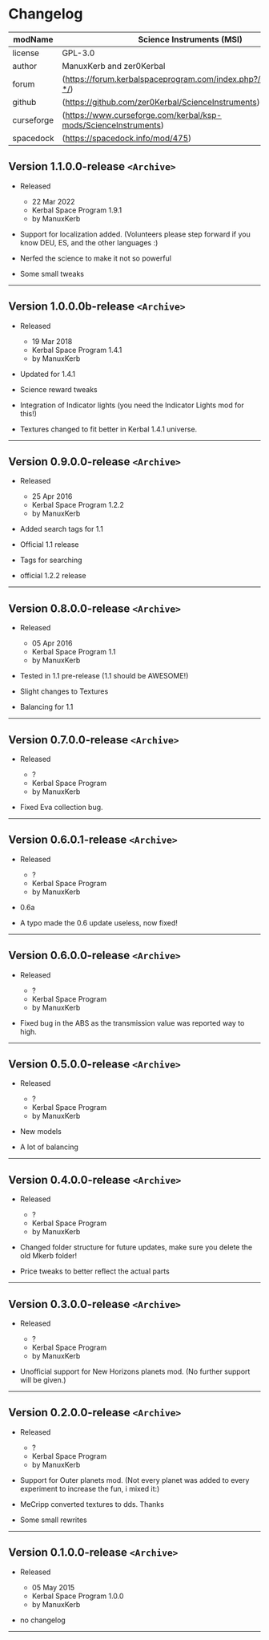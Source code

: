 # Changelog  
  
| modName    | Science Instruments (MSI)                                         |
| ---------- | ----------------------------------------------------------------- |
| license    | GPL-3.0                                                           |
| author     | ManuxKerb and zer0Kerbal                                          |
| forum      | (https://forum.kerbalspaceprogram.com/index.php?/topic/215791-*/) |
| github     | (https://github.com/zer0Kerbal/ScienceInstruments)                |
| curseforge | (https://www.curseforge.com/kerbal/ksp-mods/ScienceInstruments)   |
| spacedock  | (https://spacedock.info/mod/475)                                  |

## Version 1.1.0.0-release `<Archive>`

* Released
  * 22 Mar 2022
  * Kerbal Space Program 1.9.1
  * by ManuxKerb

* Support for localization added. (Volunteers please step forward if you know DEU, ES, and the other languages :)
* Nerfed the science to make it not so powerful
* Some small tweaks

---

## Version 1.0.0.0b-release `<Archive>`

* Released
  * 19 Mar 2018
  * Kerbal Space Program 1.4.1
  * by ManuxKerb

* Updated for 1.4.1
* Science reward tweaks
* Integration of Indicator lights (you need the Indicator Lights mod for this!)
* Textures changed to fit better in Kerbal 1.4.1 universe.

---

## Version 0.9.0.0-release `<Archive>`

* Released
  * 25 Apr 2016
  * Kerbal Space Program 1.2.2
  * by ManuxKerb

* Added search tags for 1.1
* Official 1.1 release
* Tags for searching
* official 1.2.2 release

---

## Version 0.8.0.0-release `<Archive>`

* Released
  * 05 Apr 2016
  * Kerbal Space Program 1.1
  * by ManuxKerb

* Tested in 1.1 pre-release (1.1 should be AWESOME!)
* Slight changes to Textures
* Balancing for 1.1

---

## Version 0.7.0.0-release `<Archive>`

* Released
  * ?
  * Kerbal Space Program
  * by ManuxKerb

* Fixed Eva collection bug.

---

## Version 0.6.0.1-release `<Archive>`

* Released
  * ?
  * Kerbal Space Program
  * by ManuxKerb

* 0.6a
* A typo made the 0.6 update useless, now fixed!

---

## Version 0.6.0.0-release `<Archive>`

* Released
  * ?
  * Kerbal Space Program
  * by ManuxKerb

* Fixed bug in the ABS as the transmission value was reported way to high.

---

## Version 0.5.0.0-release `<Archive>`

* Released
  * ?
  * Kerbal Space Program
  * by ManuxKerb

* New models
* A lot of balancing

---

## Version 0.4.0.0-release `<Archive>`

* Released
  * ?
  * Kerbal Space Program
  * by ManuxKerb

* Changed folder structure for future updates, make sure you delete the old Mkerb folder!
* Price tweaks to better reflect the actual parts

---

## Version 0.3.0.0-release `<Archive>`

* Released
  * ?
  * Kerbal Space Program
  * by ManuxKerb

* Unofficial support for New Horizons planets mod. (No further support will be given.)

---

## Version 0.2.0.0-release `<Archive>`

* Released
  * ?
  * Kerbal Space Program
  * by ManuxKerb

* Support for Outer planets mod. (Not every planet was added to every experiment to increase the fun, i mixed it:)
* MeCripp converted textures to dds. Thanks
* Some small rewrites

---

## Version 0.1.0.0-release `<Archive>`

* Released
  * 05 May 2015
  * Kerbal Space Program 1.0.0
  * by ManuxKerb

* no changelog

---
